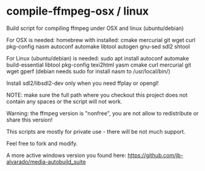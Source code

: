 # compile-ffmpeg-osx / linux
Build script for compiling ffmpeg under OSX and linux (ubuntu/debian)

For OSX is needed: homebrew with installed: cmake mercurial git wget curl pkg-config nasm autoconf automake libtool autogen gnu-sed sdl2 shtool

For Linux (ubuntu/debian) is needed: sudo apt install autoconf automake build-essential libtool pkg-config texi2html yasm cmake curl mercurial git wget gperf (debian needs sudo for install nasm to /usr/local/bin/)

Install sdl2/libsdl2-dev only when you need ffplay or opengl!

NOTE: make sure the full path where you checkout this project does not contain any spaces or the script will not work.

Warning: the ffmpeg version is "nonfree", you are not allow to redistribute or share this version!

This scripts are mostly for private use - there will be not much support.

Feel free to fork and modify.

A more active windows version you found here: https://github.com/jb-alvarado/media-autobuild_suite
